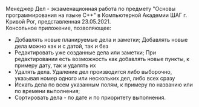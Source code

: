 Менеджер Дел - экзаменационная работа по предмету "Основы программирования на языке С++" в Компьютерной Академии ШАГ г. Кривой Рог, представленная 23.05.2021.</br>
Консольное приложение, позволяющее:</br>
  - Добавлять новые планируемые дела и заметки; Добавлять новые дела можно как и с датой, так и без
  - Редактировать уже созданные дела или заметки; При редактировании есть возможность как добавлять новые пункты, к примеру дату, так и удалять их
  - Удалять дела. Удаление дел производится либо выборочно, указывая номер одного или нескольких дел, либо всех сразу
  - Искать дела по всем указанным полям, к примеру по названию или по времени выполнения;
  - Cортировать дела - по дате и по приоритету выполнения.

